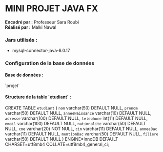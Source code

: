 <h1> MINI PROJET JAVA FX </h1>
<b>Encadré par :</b> Professeur Sara Roubi<br>
<b>Réalisé par :</b> Malki Nawal 


<h3> Jars utilisés : </h3>
<ul>
  <li>mysql-connector-java-8.0.17</li>

</ul>
<h3>Configuration de la base de données </h3>

<h4> Base de données :</h4>
`projet`



<h4> Structure de la table `etudiant` : </h4>


CREATE TABLE `etudiant` (
  `nom` varchar(50) DEFAULT NULL,
  `prenom` varchar(50) DEFAULT NULL,
  `anneeNaissance` varchar(10) DEFAULT NULL,
  `adresse` varchar(100) DEFAULT NULL,
  `telephone` int(11) DEFAULT NULL,
  `email` varchar(100) DEFAULT NULL,
  `nationalite` varchar(50) DEFAULT NULL,
  `cne` varchar(20) NOT NULL,
  `cin` varchar(11) DEFAULT NULL,
  `anneeBac` varchar(11) DEFAULT NULL,
  `mentionBac` varchar(50) DEFAULT NULL,
  `filiere` varchar(50) DEFAULT NULL
) ENGINE=InnoDB DEFAULT CHARSET=utf8mb4 COLLATE=utf8mb4_general_ci;


